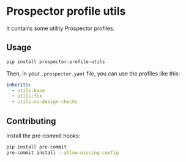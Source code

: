 # Prospector profile utils

It contains some utility Prospector profiles.

## Usage

```bash
pip install prospector-profile-utils
```

Then, in your `.prospector.yaml` file, you can use the profiles like this:

```yaml
inherits:
  - utils:base
  - utils:fix
  - utils:no-design-checks
```

## Contributing

Install the pre-commit hooks:

```bash
pip install pre-commit
pre-commit install --allow-missing-config
```
